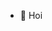 - 👋 Hoi


<!---
ibia-nis/ibia-nis is a ✨ special ✨ repository because its `README.md` (this file) appears on your GitHub profile.
You can click the Preview link to take a look at your changes.
--->
